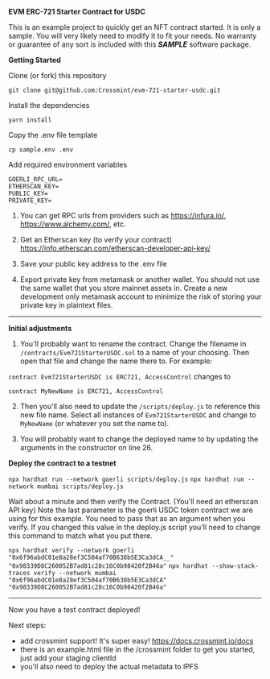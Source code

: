 **EVM ERC-721 Starter Contract for USDC**

This is an example project to quickly get an NFT contract started. It is only a sample. You will very likely need to modify it to fit your needs. No warranty or guarantee of any sort is included with this ***SAMPLE*** software package.

**Getting Started**

Clone (or fork) this repository

`git clone git@github.com:Crossmint/evm-721-starter-usdc.git`

Install the dependencies

`yarn install`

Copy the .env file template

`cp sample.env .env`

Add required environment variables

```env
GOERLI_RPC_URL=
ETHERSCAN_KEY=
PUBLIC_KEY=
PRIVATE_KEY=
```

1. You can get RPC urls from providers such as https://infura.io/, https://www.alchemy.com/, etc. 

2. Get an Etherscan key (to verify your contract)
https://info.etherscan.com/etherscan-developer-api-key/

3. Save your public key address to the .env file

4. Export private key from metamask or another wallet. You should not use the same wallet that you store mainnet assets in. Create a new development only metamask account to minimize the risk of storing your private key in plaintext files. 

---
**Initial adjustments**
1. You'll probably want to rename the contract. Change the filename in `/contracts/Evm721StarterUSDC.sol` to a name of your choosing. Then open that file and change the name there to. For example:

`contract Evm721StarterUSDC is ERC721, AccessControl` 
changes to

`contract MyNewName is ERC721, AccessControl`

2. Then you'll also need to update the `/scripts/deploy.js` to reference this new file name. Select all instances of `Evm721StarterUSDC` and change to `MyNewName` (or whatever you set the name to).

3. You will probably want to change the deployed name to by updating the arguments in the constructor on line 26. 

**Deploy the contract to a testnet**

`npx hardhat run --network goerli scripts/deploy.js`
`npx hardhat run --network mumbai scripts/deploy.js`

Wait about a minute and then verify the Contract. (You'll need an etherscan API key)
Note the last parameter is the goerli USDC token contract we are using for this example. You need to pass that as an argument when you verify. If you changed this value in the deploy.js script you'll need to change this command to match what you put there. 

`npx hardhat verify --network goerli "0x6f96abdC01e8a28ef3C504af70B638b5E3Ca3dCA__" "0x98339D8C260052B7ad81c28c16C0b98420f2B46a"`
`npx hardhat --show-stack-traces verify --network mumbai "0x6f96abdC01e8a28ef3C504af70B638b5E3Ca3dCA" "0x98339D8C260052B7ad81c28c16C0b98420f2B46a"`

---

Now you have a test contract deployed!

Next steps:

* add crossmint support! It's super easy! https://docs.crossmint.io/docs
* there is an example.html file in the /crossmint folder to get you started, just add your staging clientId
* you'll also need to deploy the actual metadata to IPFS 